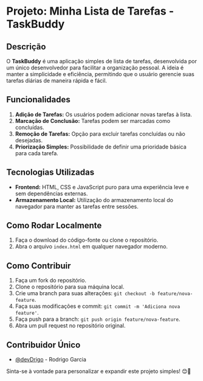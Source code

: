 # Projeto: Minha Lista de Tarefas - TaskBuddy

## Descrição
O **TaskBuddy** é uma aplicação simples de lista de tarefas, desenvolvida por um único desenvolvedor para facilitar a organização pessoal. A ideia é manter a simplicidade e eficiência, permitindo que o usuário gerencie suas tarefas diárias de maneira rápida e fácil.

## Funcionalidades
1. **Adição de Tarefas:** Os usuários podem adicionar novas tarefas à lista.
2. **Marcação de Conclusão:** Tarefas podem ser marcadas como concluídas.
3. **Remoção de Tarefas:** Opção para excluir tarefas concluídas ou não desejadas.
4. **Priorização Simples:** Possibilidade de definir uma prioridade básica para cada tarefa.

## Tecnologias Utilizadas
- **Frontend:** HTML, CSS e JavaScript puro para uma experiência leve e sem dependências externas.
- **Armazenamento Local:** Utilização do armazenamento local do navegador para manter as tarefas entre sessões.

## Como Rodar Localmente
1. Faça o download do código-fonte ou clone o repositório.
2. Abra o arquivo `index.html` em qualquer navegador moderno.

## Como Contribuir
1. Faça um fork do repositório.
2. Clone o repositório para sua máquina local.
3. Crie uma branch para suas alterações: `git checkout -b feature/nova-feature`.
4. Faça suas modificações e commit: `git commit -m 'Adiciona nova feature'`.
5. Faça push para a branch: `git push origin feature/nova-feature`.
6. Abra um pull request no repositório original.

## Contribuidor Único
- [@devDrigo](https://github.com/devDrigo) - Rodrigo Garcia

Sinta-se à vontade para personalizar e expandir este projeto simples! 😊🚀

